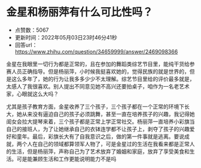 # 金星和杨丽萍有什么可比性吗？
- 点赞数：5067
- 更新时间：2022年05月03日23时46分41秒
- 回答url：https://www.zhihu.com/question/34659999/answer/2469098366
<body>
 <p data-pid="6qaEk-BH">金星在我眼里一切行为都是正常的，且在参加的舞蹈类综艺节目里，能纯干货给参赛人员正确指导。但是杨丽萍，小时候我挺喜欢她的，觉得民族的就是世界的，但是这么多年了，她的行为让我多多少少不太理解。综艺节目里给的评价最多就是，太感人了我很喜欢。别人提出不同意见她不高兴还要拍桌子，咱作为一名老艺术家，心眼就这么大吗？</p>
 <p data-pid="BwmrQWJ-">尤其是孩子教育方面，金星收养了三个孩子，三个孩子都在一个正常的环境下长大，她从来没有逼迫自己的孩子必须跳舞，甚至一直在培养孩子的兴趣，我记得她闺女会拉大提琴来着，三个孩子都是正常上学正常社交。杨丽萍一直培养小彩旗当自己的接班人，为了让她继承自己的衣钵连学都不让孩子上，剥夺了孩子的兴趣爱好和童年。最后，彩旗长大有了自我意识之后，做的第一件事就是逃离。要说成就，两个人在自己的领域都算领军人物了，可是金星过的生活在我看来都是正常人的生活，但是杨丽萍，声称自己为了艺术放弃了婚姻和家庭，放弃了享受美食和生活。可是能兼顾生活和工作更能说明能力不是吗</p>
 <p></p>
</body>